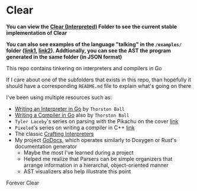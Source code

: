 # Clear

**You can view the [Clear (Interpreted)](/clear/README.md) Folder to see the current stable implementation of Clear**

**You can also see examples of the language "talking" in the `/examples/` folder ([link1](./examples/00/00.log.md), [link2](./examples/01/01.log.md)). Addtionally, you can see the AST the program generated in the same folder (in JSON format)**

This repo contains tinkering on interpreters and compilers in Go

If I care about one of the subfolders that exists in this repo, than hopefully it should have a corresponding `README.md` file to explain what's going on there

I've been using multiple resources such as:
- [Writing an Interpreter in Go](https://interpreterbook.com/) by `Thorston Ball`
- [Writing a Compiler in Go](https://compilerbook.com/) also by `Thorston Ball`
- `Tyler Laceby`'s series on parsing with the Pikachu on the cover [link](https://www.youtube.com/watch?v=V77J9l8N-P8&list=PL_2VhOvlMk4XDeq2eOOSDQMrbZj9zIU_b)
- `Pixeled`'s series on writing a compiler in C++ [link](https://www.youtube.com/watch?v=vcSijrRsrY0&list=PLUDlas_Zy_qC7c5tCgTMYq2idyyT241qs)
- The classic [Crafting Interpreters](https://craftinginterpreters.com/)
- My project [GoDocs](https://github.com/ajtroup1/AdamTroup-430-Project), which operates similarly to Doxygen or Rust's documentation generator
  - Maybe the most I've learned during a project
  - Helped me realize that Parsers can be simple organizers that arrange information in a hierarchal, object-oriented manner
  - AST visualizers also help illustrate this point

Forever Clear